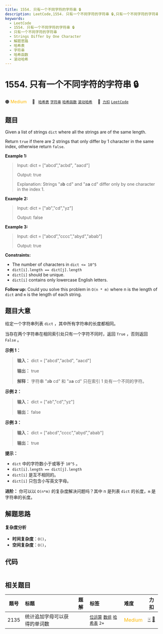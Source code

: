 ```yaml
---
title: 1554. 只有一个不同字符的字符串 🔒
description: LeetCode,1554. 只有一个不同字符的字符串 🔒,只有一个不同字符的字符串,Strings Differ by One Character,解题思路,哈希表,字符串,哈希函数,滚动哈希
keywords:
  - LeetCode
  - 1554. 只有一个不同字符的字符串 🔒
  - 只有一个不同字符的字符串
  - Strings Differ by One Character
  - 解题思路
  - 哈希表
  - 字符串
  - 哈希函数
  - 滚动哈希
---
```


# 1554. 只有一个不同字符的字符串 🔒

🟠 <font color=#ffb800>Medium</font>&emsp; 🔖&ensp; [`哈希表`](/tag/hash-table.md) [`字符串`](/tag/string.md) [`哈希函数`](/tag/hash-function.md) [`滚动哈希`](/tag/rolling-hash.md)&emsp; 🔗&ensp;[`力扣`](https://leetcode.cn/problems/strings-differ-by-one-character) [`LeetCode`](https://leetcode.com/problems/strings-differ-by-one-character)

## 题目

Given a list of strings `dict` where all the strings are of the same length.

Return `true` if there are 2 strings that only differ by 1 character in the
same index, otherwise return `false`.



**Example 1:**

> Input: dict = ["abcd","acbd", "aacd"]
> 
> Output: true
> 
> Explanation: Strings "a**b** cd" and "a**a** cd" differ only by one character in the index 1.

**Example 2:**

> Input: dict = ["ab","cd","yz"]
> 
> Output: false

**Example 3:**

> Input: dict = ["abcd","cccc","abyd","abab"]
> 
> Output: true

**Constraints:**

  * The number of characters in `dict <= 10^5`
  * `dict[i].length == dict[j].length`
  * `dict[i]` should be unique.
  * `dict[i]` contains only lowercase English letters.



**Follow up:** Could you solve this problem in `O(n * m)` where n is the
length of `dict` and `m` is the length of each string.


## 题目大意

给定一个字符串列表 `dict` ，其中所有字符串的长度都相同。

当存在两个字符串在相同索引处只有一个字符不同时，返回 `True` ，否则返回 `False` 。



**示例 1：**

> 
> 
> 
> 
> 
> **输入：** dict = ["abcd","acbd", "aacd"]
> 
> **输出：** true
> 
> **解释：** 字符串 "a**b** cd" 和 "a**a** cd" 只在索引 1 处有一个不同的字符。
> 
> 

**示例 2：**

> 
> 
> 
> 
> 
> **输入：** dict = ["ab","cd","yz"]
> 
> **输出：** false
> 
> 

**示例 3：**

> 
> 
> 
> 
> 
> **输入：** dict = ["abcd","cccc","abyd","abab"]
> 
> **输出：** true
> 
> 



**提示：**

  * `dict` 中的字符数小于或等于 `10^5` 。
  * `dict[i].length == dict[j].length`
  * `dict[i]` 是互不相同的。
  * `dict[i]` 只包含小写英文字母。



**进阶：** 你可以以 `O(n*m)` 的复杂度解决问题吗？其中 n 是列表 `dict` 的长度，`m` 是字符串的长度。


## 解题思路

#### 复杂度分析

- **时间复杂度**：`O()`，
- **空间复杂度**：`O()`，

## 代码

```javascript

```

## 相关题目

<!-- prettier-ignore -->
| 题号 | 标题 | 题解 | 标签 | 难度 | 力扣 |
| :------: | :------ | :------: | :------ | :------ | :------: |
| 2135 | 统计追加字母可以获得的单词数 |  |  [`位运算`](/tag/bit-manipulation.md) [`数组`](/tag/array.md) [`哈希表`](/tag/hash-table.md) `2+` | <font color=#ffb800>Medium</font> | [🀄️](https://leetcode.cn/problems/count-words-obtained-after-adding-a-letter) [🔗](https://leetcode.com/problems/count-words-obtained-after-adding-a-letter) |